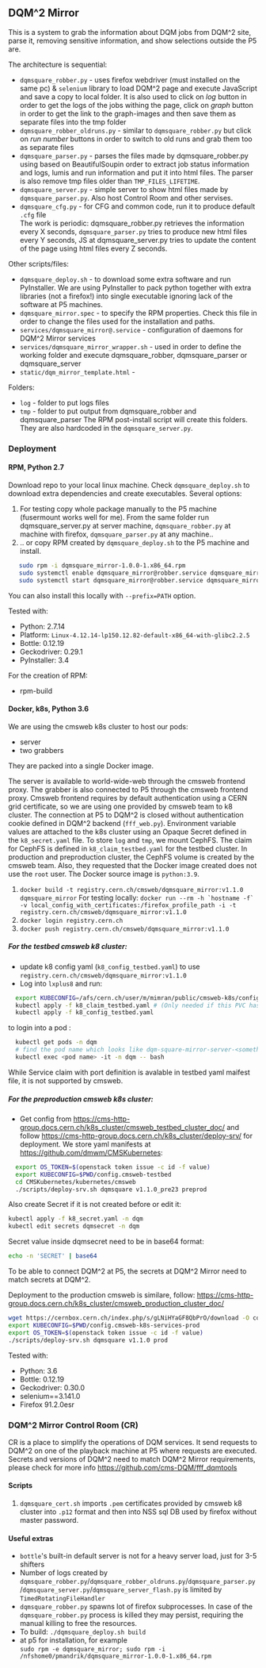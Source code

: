 
## DQM^2 Mirror

This is a system to grab the information about DQM jobs from DQM^2 site, 
parse it, removing sensitive information, and show selections outside the P5 are.

The architecture is sequential:
* `dqmsquare_robber.py` - uses firefox webdriver (must installed on the same pc) & `selenium` library to load DQM^2 page and execute JavaScript and save a copy to local folder. It is also used to click on *log* button in order to get the logs of the jobs withing the page, click on *graph* button in order to get the link to the graph-images and then save them as separate files into the tmp folder  
* `dqmsquare_robber_oldruns.py` - similar to `dqmsquare_robber.py` but click on *run number* buttons in order to switch to old runs and grab them too as separate files  
* `dqmsquare_parser.py` - parses the files made by dqmsquare_robber.py using based on BeautifulSoupin order to extract job status information and logs, lumis and run information and put it into html files. The parser is also remove tmp files older than `TMP_FILES_LIFETIME`.  
* `dqmsquare_server.py` - simple server to show html files made by `dqmsquare_parser.py`. Also host Control Room and other servises.  
* `dqmsquare_cfg.py` - for CFG and common code, run it to produce default `.cfg` file  
The work is periodic: dqmsquare_robber.py retrieves the information every X seconds, 
`dqmsquare_parser.py` tries to produce new html files every Y seconds,
JS at dqmsquare_server.py tries to update the content of the page using html files every Z seconds.

Other scripts/files:
* `dqmsquare_deploy.sh` - to download some extra software and run PyInstaller. We are using PyInstaller to pack python together with extra libraries (not a firefox!) into single executable ignoring lack of the software at P5 machines.
* `dqmsquare_mirror.spec` - to specify the RPM properties. Check this file in order to change the files used for the installation and paths. 
* `services/dqmsquare_mirror@.service` - configuration of daemons for DQM^2 Mirror services
* `services/dqmsquare_mirror_wrapper.sh` - used in order to define the working folder and execute dqmsquare_robber, dqmsquare_parser or dqmsquare_server
* `static/dqm_mirror_template.html` - 

Folders:
* `log` - folder to put logs files
* `tmp` - folder to put output from dqmsquare_robber and dqmsquare_parser
The RPM post-install script will create this folders. They are also hardcoded in the `dqmsquare_server.py`.

### Deployment 

#### RPM, Python 2.7

Download repo to your local linux machine. 
Check `dqmsquare_deploy.sh` to download extra dependencies and create executables.
Several options:

1. For testing copy whole package manually to the P5 machine (fusermount works well for me).
   From the same folder run dqmsquare_server.py at server machine, `dqmsquare_robber.py` at machine with firefox, `dqmsquare_parser.py` at any machine..
2. .. or copy RPM created by `dqmsquare_deploy.sh` to the P5 machine and install.  
```bash
   sudo rpm -i dqmsquare_mirror-1.0.0-1.x86_64.rpm  
   sudo systemctl enable dqmsquare_mirror@robber.service dqmsquare_mirror@robber_oldruns.service dqmsquare_mirror@parser.service dqmsquare_mirror@server.service  
   sudo systemctl start dqmsquare_mirror@robber.service dqmsquare_mirror@robber_oldruns.service dqmsquare_mirror@parser.service dqmsquare_mirror@server.service
```  
   You can also install this locally with `--prefix=PATH` option.  

Tested with:  
* Python: 2.7.14  
* Platform: `Linux-4.12.14-lp150.12.82-default-x86_64-with-glibc2.2.5` 
* Bottle: 0.12.19  
* Geckodriver: 0.29.1  
* PyInstaller: 3.4  

For the creation of RPM:
* rpm-build  

#### Docker, k8s, Python 3.6

We are using the cmsweb k8s cluster to host our pods:
- server
- two grabbers 

They are packed into a single Docker image.

The server is available to world-wide-web through the cmsweb frontend proxy. The grabber is also connected to P5 through the cmsweb frontend proxy.
Cmsweb frontend requires by default authentication using a CERN grid certificate, so we are using one provided by cmsweb team to k8 cluster.
The connection at P5 to DQM^2 is closed without authentication cookie defined in DQM^2 backend (`fff_web.py`). 
Environment variable values are attached to the k8s cluster using an Opaque Secret defined in the `k8_secret.yaml` file. 
To store `log` and `tmp`, we mount CephFS. The claim for CephFS is defined in `k8_claim_testbed.yaml` for the testbed cluster. In production and preproduction cluster, the CephFS volume is created by the cmsweb team.
Also, they requested that the Docker image created does not use the `root` user. The Docker source image is `python:3.9`.

1. `docker build -t registry.cern.ch/cmsweb/dqmsquare_mirror:v1.1.0 dqmsquare_mirror` 
   For testing locally:
   ```docker run --rm -h `hostname -f` -v local_config_with_certificates:/firefox_profile_path -i -t registry.cern.ch/cmsweb/dqmsquare_mirror:v1.1.0```
2. `docker login registry.cern.ch   `
3. `docker push registry.cern.ch/cmsweb/dqmsquare_mirror:v1.1.0`

##### For the testbed cmsweb k8 cluster:

* update k8 config yaml (`k8_config_testbed.yaml`) to use `registry.cern.ch/cmsweb/dqmsquare_mirror:v1.1.0`
* Log into `lxplus8` and run:
```bash
  export KUBECONFIG=/afs/cern.ch/user/m/mimran/public/cmsweb-k8s/config.cmsweb-test4
  kubectl apply -f k8_claim_testbed.yaml # (Only needed if this PVC has not been applied yet)
  kubectl apply -f k8_config_testbed.yaml
```
to login into a pod :   
```bash
  kubectl get pods -n dqm
  # find the pod name which looks like dqm-square-mirror-server-<something> 
  kubectl exec <pod name> -it -n dqm -- bash
```
While Service claim with port definition is avalable in testbed yaml maifest file, it is not supported by cmsweb.

##### For the preproduction cmsweb k8s cluster:

* Get config from https://cms-http-group.docs.cern.ch/k8s_cluster/cmsweb_testbed_cluster_doc/ 
   and follow https://cms-http-group.docs.cern.ch/k8s_cluster/deploy-srv/ for deployment.
   We store yaml manifests at https://github.com/dmwm/CMSKubernetes:  
```bash
  export OS_TOKEN=$(openstack token issue -c id -f value)
  export KUBECONFIG=$PWD/config.cmsweb-testbed
  cd CMSKubernetes/kubernetes/cmsweb
  ./scripts/deploy-srv.sh dqmsquare v1.1.0_pre23 preprod
```
Also create Secret if it is not created before or edit it:
```bash
kubectl apply -f k8_secret.yaml -n dqm
kubectl edit secrets dqmsecret -n dqm
```
Secret value inside dqmsecret need to be in base64 format:
```bash
echo -n 'SECRET' | base64
```
To be able to connect DQM^2 at P5, the secrets at DQM^2 Mirror need to match secrets at DQM^2. 

Deployment to the production cmsweb is similare, follow:
https://cms-http-group.docs.cern.ch/k8s_cluster/cmsweb_production_cluster_doc/

```bash
wget https://cernbox.cern.ch/index.php/s/gLNiHYaGF8QbPrO/download -O config.cmsweb-k8s-services-prod
export KUBECONFIG=$PWD/config.cmsweb-k8s-services-prod
export OS_TOKEN=$(openstack token issue -c id -f value)
./scripts/deploy-srv.sh dqmsquare v1.1.0 prod
```

Tested with:  
* Python: 3.6  
* Bottle: 0.12.19  
* Geckodriver: 0.30.0  
* selenium==3.141.0  
* Firefox 91.2.0esr  

### DQM^2 Mirror Control Room (CR)

CR is a place to simplify the operations of DQM services. It send requests to DQM^2 on one of the playback machine at P5 where requests are executed.
Secrets and versions of DQM^2 need to match DQM^2 Mirror requirements, please check for more info https://github.com/cms-DQM/fff_dqmtools

#### Scripts

1. `dqmsquare_cert.sh` imports `.pem` certificates provided by cmsweb k8 cluster into `.p12` format and then into NSS sql DB used by firefox without master password.

#### Useful extras

* `bottle`'s built-in default server is not for a heavy server load, just for 3-5 shifters
* Number of logs created by `dqmsquare_robber.py`/`dqmsquare_robber_oldruns.py`/`dqmsquare_parser.py`/`dqmsquare_server.py`/`dqmsquare_server_flash.py` is limited by `TimedRotatingFileHandler`
* `dqmsquare_robber.py` spawns lot of firefox subprocesses. In case of the `dqmsquare_robber.py` process is killed they may persist, requiring the manual killing to free the resources.
* To build:
 `./dqmsquare_deploy.sh build`
* at p5 for installation, for example  
  `sudo rpm -e dqmsquare_mirror; sudo rpm -i /nfshome0/pmandrik/dqmsquare_mirror-1.0.0-1.x86_64.rpm`





   
